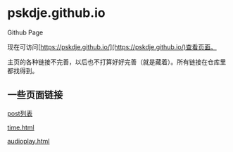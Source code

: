 # pskdje.github.io

Github Page

现在可访问[https://pskdje.github.io/](https://pskdje.github.io/)查看页面。

主页的各种链接不完善，以后也不打算好好完善（就是藏着）。所有链接在仓库里都找得到。

## 一些页面链接

[post列表](https://pskdje.github.io/posts/list/)

[time.html](https://pskdje.github.io/assets/time.html)

[audioplay.html](https://pskdje.github.io/assets/audioplay.html)
